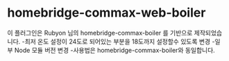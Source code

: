 # homebridge-commax-web-boiler
이 플러그인은 Rubyon 님의 homebridge-commax-boiler 를 기반으로 제작되었습니다.
-최저 온도 설정이 24도로 되어있는 부분을 18도까지 설정할수 있도록 변경
-일부 Node 모듈 버전 변경
-사용법은 homebridge-commax-boiler와 동일합니다.